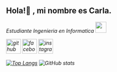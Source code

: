 ### <h2>Hola!👋 , mi nombre es Carla.</h2>
<p><em>Estudiante Ingenieria en Informatica <a href="http://www.unb.br"></a><img src="https://media.giphy.com/media/fYSnHlufseco8Fh93Z/giphy.gif" width="30"></br>

[<img src='https://cdn.jsdelivr.net/npm/simple-icons@3.0.1/icons/github.svg' alt='github' height='40'>](https://github.com/laladdiaz)
[<img src='https://cdn.jsdelivr.net/npm/simple-icons@3.0.1/icons/facebook.svg' alt='facebook' height='40'>](https://www.facebook.com/carla.ddiaz)
[<img src='https://cdn.jsdelivr.net/npm/simple-icons@3.0.1/icons/instagram.svg' alt='instagram' height='40'>](https://www.instagram.com/laladdiaz/)  
 

[![Top Langs](https://github-readme-stats.vercel.app/api/top-langs/?username=laladdiaz)](https://github.com/anuraghazra/github-readme-stats)
![GitHub stats](https://github-readme-stats.vercel.app/api?username=laladdiaz&show_icons=true) 
